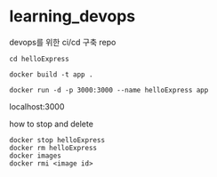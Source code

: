 # learning_devops
devops를 위한 ci/cd 구축 repo

```
cd helloExpress
```

```
docker build -t app .
```

```
docker run -d -p 3000:3000 --name helloExpress app
```

localhost:3000


how to stop and delete

```
docker stop helloExpress
docker rm helloExpress
docker images
docker rmi <image id>
```

